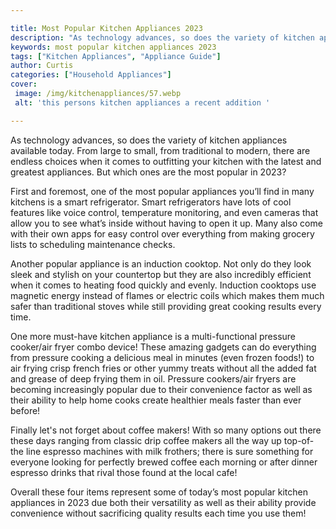 ```yaml
---

title: Most Popular Kitchen Appliances 2023
description: "As technology advances, so does the variety of kitchen appliances available today. From large to small, from traditional to modern...see more detail"
keywords: most popular kitchen appliances 2023
tags: ["Kitchen Appliances", "Appliance Guide"]
author: Curtis
categories: ["Household Appliances"]
cover: 
 image: /img/kitchenappliances/57.webp
 alt: 'this persons kitchen appliances a recent addition '

---
```


As technology advances, so does the variety of kitchen appliances available today. From large to small, from traditional to modern, there are endless choices when it comes to outfitting your kitchen with the latest and greatest appliances. But which ones are the most popular in 2023?

First and foremost, one of the most popular appliances you’ll find in many kitchens is a smart refrigerator. Smart refrigerators have lots of cool features like voice control, temperature monitoring, and even cameras that allow you to see what’s inside without having to open it up. Many also come with their own apps for easy control over everything from making grocery lists to scheduling maintenance checks.

Another popular appliance is an induction cooktop. Not only do they look sleek and stylish on your countertop but they are also incredibly efficient when it comes to heating food quickly and evenly. Induction cooktops use magnetic energy instead of flames or electric coils which makes them much safer than traditional stoves while still providing great cooking results every time. 

One more must-have kitchen appliance is a multi-functional pressure cooker/air fryer combo device! These amazing gadgets can do everything from pressure cooking a delicious meal in minutes (even frozen foods!) to air frying crisp french fries or other yummy treats without all the added fat and grease of deep frying them in oil. Pressure cookers/air fryers are becoming increasingly popular due to their convenience factor as well as their ability to help home cooks create healthier meals faster than ever before! 

Finally let's not forget about coffee makers! With so many options out there these days ranging from classic drip coffee makers all the way up top-of-the line espresso machines with milk frothers; there is sure something for everyone looking for perfectly brewed coffee each morning or after dinner espresso drinks that rival those found at the local cafe! 

Overall these four items represent some of today’s most popular kitchen appliances in 2023 due both their versatility as well as their ability provide convenience without sacrificing quality results each time you use them!
